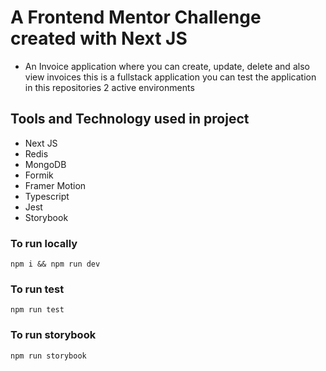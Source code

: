 # A Frontend Mentor Challenge created with Next JS

- An Invoice application where you can create, update, delete and also view invoices this is a fullstack application you can test the application in this repositories 2 active environments

## Tools and Technology used in project

- Next JS
- Redis
- MongoDB
- Formik
- Framer Motion
- Typescript
- Jest
- Storybook

### To run locally

`npm i && npm run dev`

### To run test

`npm run test`

### To run storybook

`npm run storybook`
